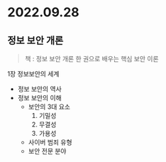 # **2022.09.28**

## 정보 보안 개론

>책 : 정보 보안 개론 한 권으로 배우는 핵심 보안 이론

1장 정보보안의 세계
- 정보 보안의 역사
- 정보 보안의 이해
    - 보안의 3대 요소
        1. 기밀성
        2. 무결성
        3. 가용성
    - 사이버 범죄 유형
    - 보안 전문 분야
